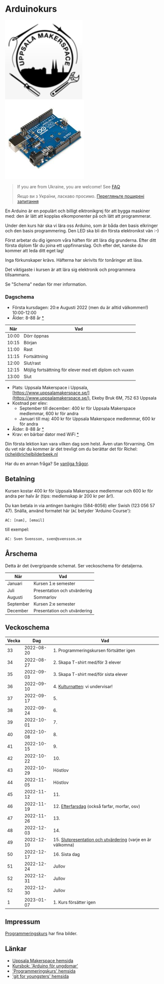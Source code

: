 # Arduinokurs

![](pics/uppsala_makerspace_50.png)![](pics/arduino_50.jpg)

> If you are from Ukraine, you are welcome! See [FAQ](faq.md)
>
> Якщо ви з України, ласкаво просимо. [Перегляньте поширені запитання](faq.md)

En Arduino är en populärt och billigt elktronikgrej
för att bygga maskiner med: den är lätt att kopplas
elkomponenter på och lätt att programmerar.

Under den kurs här ska vi lära oss Arduino, som är båda 
den basis elkringer och den basis programmering.
Den LED ska bli din första elektronikst vän :-)

Först arbetar du dig igenom våra häften för att lära dig grunderna.
Efter ditt första diplom får du joina ett uppfinnarslag.
Och efter det, kanske du kommer att leda ditt eget lag!

Inga förkunskaper krävs. Häfterna har skrivits för tonåringer att läsa.

Det viktigaste i kursen är att lära sig elektronik och programmera tillsammans.

Se "Schema" nedan för mer information.

### Dagschema

 * Första kursdagen: 20:e Augusti 2022 (men du är alltid välkommen!) 10:00-12:00
 * Ålder: 8-88 år [*](faq.md)

När  |Vad
-----|-------------------------------------------------------
10:00|Dörr öppnas
10:15|Början
11:00|Rast
11:15|Fortsättning
12:00|Slut/rast
12:15|Möjlig fortsättning för elever med ett diplom och vuxen
13:00|Slut

 * Plats: Uppsala Makerspace i Uppsala, [https://www.uppsalamakerspace.se/](https://www.uppsalamakerspace.se/),
   Ekeby Bruk 6M, 752 63 Uppsala
 * Kostnad per elev:
   * September till december: 400 kr för Uppsala Makerspace medlemmar, 600 kr för andra
   * Januari till maj: 400 kr för Uppsala Makerspace medlemmar, 600 kr för andra
 * Ålder: 8-88 år [*](faq.md)
 * Krav: en bärbar dator med WiFi [*](faq.md)

Din första lektion kan vara vilken dag som helst.
Även utan förvarning.
Om du vet när du kommer är det trevligt om du berättar det för Richel: richel@richelbilderbeek.nl

Har du en annan fråga? Se [vanliga frågor](faq.md).

## Betalning

Kursen kostar 400 kr för Uppsala Makerspace medlemmar
och 600 kr för andra per halv år (tips: medlemskap är 200 kr per år!).

Du kan betala in via antingen bankgiro (584-8056) eller Swish (123 056 57 47).
Snälla, använd formatet här (`AC` betyder 'Arduino Course'):

```
AC: [nam], [email]
```

till exempel:

```
AC: Sven Svensson, sven@svensson.se
```

## Årschema

Detta är det övergripande schemat. Ser veckoschema för detaljerna.

När      |Vad
---------|----------------------------
Januari  |Kursen 1:e semester
Juli     |Presentation och utvärdering 
Augusti  |Sommarlov
September|Kursen 2:e semester
December |Presentation och utvärdering

## Veckoschema

Vecka| Dag      |Vad
-----|----------|-------------------------------------
33   |2022-08-20|1. Programmeringskursen förtsätter igen
34   |2022-08-27|2. Skapa T-shirt med/för 3 elever
35   |2022-09-03|3. Skapa T-shirt med/för sista elever
36   |2022-09-10|4. [Kulturnatten](https://github.com/richelbilderbeek/programmeringskurs/blob/master/activities/20220910_kulturnatten.md): vi undervisar!
37   |2022-09-17|5.
38   |2022-09-24|6.
39   |2022-10-01|7.
40   |2022-10-08|8.
41   |2022-10-15|9.
42   |2022-10-22|10.
43   |2022-10-29|Höstlov
44   |2022-11-05|Höstlov
45   |2022-11-12|11.
46   |2022-11-19|12. [Efterfarsdag](https://github.com/richelbilderbeek/programmeringskurs/blob/master/activities/20221119_efterfarsdag.md) (också farfar, morfar, osv)
47   |2022-11-26|13.
48   |2022-12-03|14. 
49   |2022-12-10|15. [Slutpresentation och utvärdering](https://github.com/richelbilderbeek/programmeringskurs/blob/master/activities/20221210_slutpresentation.md) (varje en är välkomna)
50   |2022-12-17|16. Sista dag
51   |2022-12-24|Jullov
52   |2022-12-31|Jullov
52   |2022-12-30|Jullov
 1   |2023-01-07|1. Kurs försätter igen

## Impressum

[Programmeringskurs](https://github.com/richelbilderbeek/programmeringskurs#impressum)
har fina bilder.

## Länkar

 * [Uppsala Makerspace hemsida](https://www.uppsalamakerspace.se/)
 * [Kursbok: 'Arduino för ungdomar'](https://github.com/richelbilderbeek/arduino_foer_ungdomar)
 * ['Programmeringskurs' hemsida](https://github.com/richelbilderbeek/programmeringskurs)
 * ['git for youngsters' hemsida](https://codeberg.org/richelbilderbeek/git_for_youngsters)

